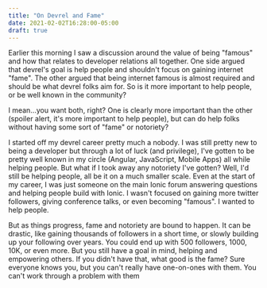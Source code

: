 ```yaml
---
title: "On Devrel and Fame"
date: 2021-02-02T16:28:00-05:00
draft: true
---
```


Earlier this morning I saw a discussion around the value of being "famous" and how that relates to developer relations all together. One side argued that devrel's goal is help people and shouldn't focus on gaining internet "fame". The other argued that being internet famous is almost required and should be what devrel folks aim for. So is it more important to help people, or be well known in the community?

I mean...you want both, right? One is clearly more important than the other (spoiler alert, it's more important to help people), but can do help folks without having some sort of "fame" or notoriety?

I started off my devrel career pretty much a nobody. I was still pretty new to being a developer but through a lot of luck (and privilege), I've gotten to be pretty well known in my circle (Angular, JavaScript, Mobile Apps) all while helping people. But what if I took away any notoriety I've gotten? Well, I'd still be helping people, all be it on a much smaller scale. Even at the start of my career, I was just someone on the main Ionic forum answering questions and helping people build with Ionic. I wasn't focused on gaining more twitter followers, giving conference talks, or even becoming "famous". I wanted to help people.

But as things progress, fame and notoriety are bound to happen. It can be drastic, like gaining thousands of followers in a short time, or slowly building up your following over years. You could end up with 500 followers, 1000, 10K, or even more. But you still have a goal in mind, helping and empowering others. If you didn't have that, what good is the fame? Sure everyone knows you, but you can't really have one-on-ones with them. You can't work through a problem with them
